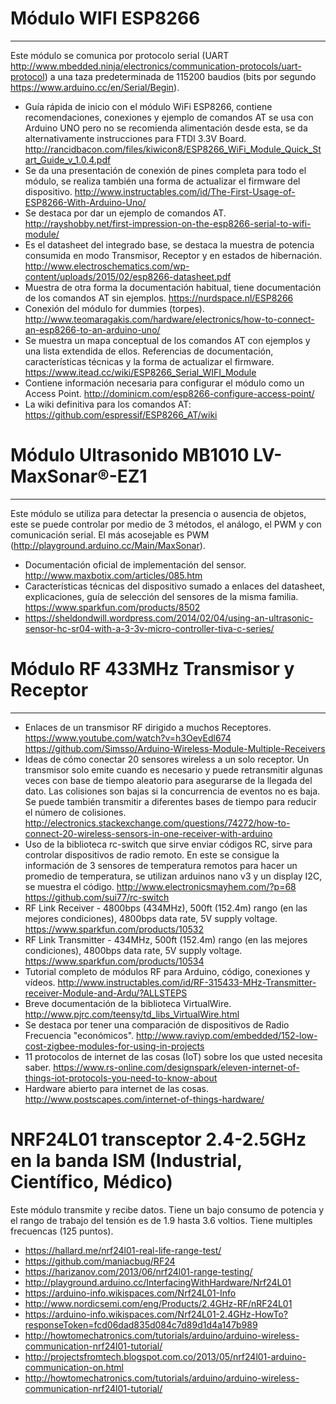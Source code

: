 
# Módulo WIFI ESP8266
--------------------
Este módulo se comunica por protocolo serial (UART http://www.mbedded.ninja/electronics/communication-protocols/uart-protocol) a una taza predeterminada de 115200 baudios (bits por segundo https://www.arduino.cc/en/Serial/Begin).

* Guía rápida de inicio con el módulo WiFi ESP8266, contiene recomendaciones, conexiones y ejemplo de comandos AT se usa con Arduino UNO pero no se recomienda alimentación desde esta, se da alternativamente instrucciones para FTDI 3.3V Board. http://rancidbacon.com/files/kiwicon8/ESP8266_WiFi_Module_Quick_Start_Guide_v_1.0.4.pdf
* Se da una presentación de conexión de pines completa para todo el módulo, se realiza también una forma de actualizar el firmware del dispositivo. http://www.instructables.com/id/The-First-Usage-of-ESP8266-With-Arduino-Uno/
* Se destaca por dar un ejemplo de comandos AT. http://rayshobby.net/first-impression-on-the-esp8266-serial-to-wifi-module/
* Es el datasheet del integrado base, se destaca la muestra de potencia consumida en modo Transmisor, Receptor y en estados de hibernación. http://www.electroschematics.com/wp-content/uploads/2015/02/esp8266-datasheet.pdf
* Muestra de otra forma la documentación habitual, tiene documentación de los comandos AT sin ejemplos. https://nurdspace.nl/ESP8266
* Conexión del módulo for dummies (torpes). http://www.teomaragakis.com/hardware/electronics/how-to-connect-an-esp8266-to-an-arduino-uno/
* Se muestra un mapa conceptual de los comandos AT con ejemplos y una lista extendida de ellos. Referencias de documentación, características técnicas y la forma de actualizar el firmware. https://www.itead.cc/wiki/ESP8266_Serial_WIFI_Module
* Contiene información necesaria para configurar el módulo como un Access Point. http://dominicm.com/esp8266-configure-access-point/
* La wiki definitiva para los comandos AT: https://github.com/espressif/ESP8266_AT/wiki

# Módulo Ultrasonido MB1010 LV-MaxSonar®-EZ1
-------------------------------------------
Este módulo se utiliza para detectar la presencia o ausencia de objetos, este se puede controlar por medio de 3 métodos, el análogo, el PWM y con comunicación serial. El más acosejable es PWM (http://playground.arduino.cc/Main/MaxSonar).

* Documentación oficial de implementación del sensor. http://www.maxbotix.com/articles/085.htm
* Características técnicas del dispositivo sumado a enlaces del datasheet, explicaciones, guía de selección del sensores de la misma familia. https://www.sparkfun.com/products/8502
* https://sheldondwill.wordpress.com/2014/02/04/using-an-ultrasonic-sensor-hc-sr04-with-a-3-3v-micro-controller-tiva-c-series/

# Módulo RF 433MHz Transmisor y Receptor
---------------------------------------
* Enlaces de un transmisor RF dirigido a muchos Receptores. https://www.youtube.com/watch?v=h3OevEdl674 https://github.com/Simsso/Arduino-Wireless-Module-Multiple-Receivers
* Ideas de cómo conectar 20 sensores wireless a un solo receptor. Un transmisor solo emite cuando es necesario y puede retransmitir algunas veces con base de tiempo aleatorio para asegurarse de la llegada del dato. Las colisiones son bajas si la concurrencia de eventos no es baja. Se puede también transmitir a diferentes bases de tiempo para reducir el número de colisiones. http://electronics.stackexchange.com/questions/74272/how-to-connect-20-wireless-sensors-in-one-receiver-with-arduino
* Uso de la biblioteca rc-switch que sirve enviar códigos RC, sirve para controlar dispositivos de radio remoto. En este se consigue la información de 3 sensores de temperatura remotos para hacer un promedio de temperatura, se utilizan arduinos nano v3 y un display I2C, se muestra el código. http://www.electronicsmayhem.com/?p=68 https://github.com/sui77/rc-switch
* RF Link Receiver - 4800bps (434MHz), 500ft (152.4m) rango (en las mejores condiciones), 4800bps data rate, 5V supply voltage. https://www.sparkfun.com/products/10532
* RF Link Transmitter - 434MHz, 500ft (152.4m) rango (en las mejores condiciones), 4800bps data rate, 5V supply voltage. https://www.sparkfun.com/products/10534
* Tutorial completo de módulos RF para Arduino, código, conexiones y vídeos. http://www.instructables.com/id/RF-315433-MHz-Transmitter-receiver-Module-and-Ardu/?ALLSTEPS
* Breve documentación de la biblioteca VirtualWire. http://www.pjrc.com/teensy/td_libs_VirtualWire.html
* Se destaca por tener una comparación de dispositivos de Radio Frecuencia "económicos". http://www.raviyp.com/embedded/152-low-cost-zigbee-modules-for-using-in-projects
* 11 protocolos de internet de las cosas (IoT) sobre los que usted necesita saber. https://www.rs-online.com/designspark/eleven-internet-of-things-iot-protocols-you-need-to-know-about
* Hardware abierto para internet de las cosas. http://www.postscapes.com/internet-of-things-hardware/

# NRF24L01 transceptor 2.4-2.5GHz en la banda ISM (Industrial, Científico, Médico)
Este módulo transmite y recibe datos. Tiene un bajo consumo de potencia y el rango de trabajo del tensión es de 1.9 hasta 3.6 voltios. Tiene multiples frecuencas (125 puntos).
* https://hallard.me/nrf24l01-real-life-range-test/
* https://github.com/maniacbug/RF24
* https://harizanov.com/2013/06/nrf24l01-range-testing/
* http://playground.arduino.cc/InterfacingWithHardware/Nrf24L01
* https://arduino-info.wikispaces.com/Nrf24L01-Info
* http://www.nordicsemi.com/eng/Products/2.4GHz-RF/nRF24L01
* https://arduino-info.wikispaces.com/Nrf24L01-2.4GHz-HowTo?responseToken=fcd06dad835d084c7d89d1d4a147b989
* http://howtomechatronics.com/tutorials/arduino/arduino-wireless-communication-nrf24l01-tutorial/
* http://projectsfromtech.blogspot.com.co/2013/05/nrf24l01-arduino-communication-on.html
* http://howtomechatronics.com/tutorials/arduino/arduino-wireless-communication-nrf24l01-tutorial/


